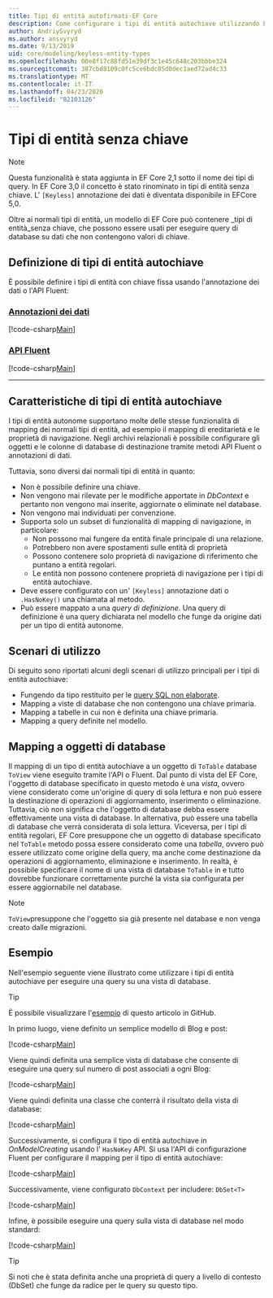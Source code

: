 ```yaml
---
title: Tipi di entità autofirmati-EF Core
description: Come configurare i tipi di entità autochiave utilizzando Entity Framework Core
author: AndriySvyryd
ms.author: ansvyryd
ms.date: 9/13/2019
uid: core/modeling/keyless-entity-types
ms.openlocfilehash: 00e8f17c88fd51e39df3c1e45c648c203bbbe324
ms.sourcegitcommit: 387cbd8109c0fc5ce6bdc85d0dec1aed72ad4c33
ms.translationtype: MT
ms.contentlocale: it-IT
ms.lasthandoff: 04/23/2020
ms.locfileid: "82103126"
---
```

# <a name="keyless-entity-types"></a>Tipi di entità senza chiave

> [!NOTE]
> Questa funzionalità è stata aggiunta in EF Core 2,1 sotto il nome dei tipi di query. In EF Core 3,0 il concetto è stato rinominato in tipi di entità senza chiave. L' `[Keyless]` annotazione dei dati è diventata disponibile in EFCore 5,0.

Oltre ai normali tipi di entità, un modello di EF Core può contenere _tipi di entità_senza chiave, che possono essere usati per eseguire query di database su dati che non contengono valori di chiave.

## <a name="defining-keyless-entity-types"></a>Definizione di tipi di entità autochiave

È possibile definire i tipi di entità con chiave fissa usando l'annotazione dei dati o l'API Fluent:

### <a name="data-annotations"></a>[Annotazioni dei dati](#tab/data-annotations)

[!code-csharp[Main](../../../samples/core/Modeling/DataAnnotations/Keyless.cs?Name=Keyless&highlight=1)]

### <a name="fluent-api"></a>[API Fluent](#tab/fluent-api)

[!code-csharp[Main](../../../samples/core/Modeling/FluentAPI/Keyless.cs?Name=Keyless&highlight=4)]

***

## <a name="keyless-entity-types-characteristics"></a>Caratteristiche di tipi di entità autochiave

I tipi di entità autonome supportano molte delle stesse funzionalità di mapping dei normali tipi di entità, ad esempio il mapping di ereditarietà e le proprietà di navigazione. Negli archivi relazionali è possibile configurare gli oggetti e le colonne di database di destinazione tramite metodi API Fluent o annotazioni di dati.

Tuttavia, sono diversi dai normali tipi di entità in quanto:

- Non è possibile definire una chiave.
- Non vengono mai rilevate per le modifiche apportate in _DbContext_ e pertanto non vengono mai inserite, aggiornate o eliminate nel database.
- Non vengono mai individuati per convenzione.
- Supporta solo un subset di funzionalità di mapping di navigazione, in particolare:
  - Non possono mai fungere da entità finale principale di una relazione.
  - Potrebbero non avere spostamenti sulle entità di proprietà
  - Possono contenere solo proprietà di navigazione di riferimento che puntano a entità regolari.
  - Le entità non possono contenere proprietà di navigazione per i tipi di entità autochiave.
- Deve essere configurato con un' `[Keyless]` annotazione dati o `.HasNoKey()` una chiamata al metodo.
- Può essere mappato a una _query di definizione_. Una query di definizione è una query dichiarata nel modello che funge da origine dati per un tipo di entità autonome.

## <a name="usage-scenarios"></a>Scenari di utilizzo

Di seguito sono riportati alcuni degli scenari di utilizzo principali per i tipi di entità autochiave:

- Fungendo da tipo restituito per le [query SQL non elaborate](xref:core/querying/raw-sql).
- Mapping a viste di database che non contengono una chiave primaria.
- Mapping a tabelle in cui non è definita una chiave primaria.
- Mapping a query definite nel modello.

## <a name="mapping-to-database-objects"></a>Mapping a oggetti di database

Il mapping di un tipo di entità autochiave a un oggetto di `ToTable` database `ToView` viene eseguito tramite l'API o Fluent. Dal punto di vista del EF Core, l'oggetto di database specificato in questo metodo è una _vista_, ovvero viene considerato come un'origine di query di sola lettura e non può essere la destinazione di operazioni di aggiornamento, inserimento o eliminazione. Tuttavia, ciò non significa che l'oggetto di database debba essere effettivamente una vista di database. In alternativa, può essere una tabella di database che verrà considerata di sola lettura. Viceversa, per i tipi di entità regolari, EF Core presuppone che un oggetto di database specificato nel `ToTable` metodo possa essere considerato come una _tabella_, ovvero può essere utilizzato come origine della query, ma anche come destinazione da operazioni di aggiornamento, eliminazione e inserimento. In realtà, è possibile specificare il nome di una vista di database `ToTable` in e tutto dovrebbe funzionare correttamente purché la vista sia configurata per essere aggiornabile nel database.

> [!NOTE]
> `ToView`presuppone che l'oggetto sia già presente nel database e non venga creato dalle migrazioni.

## <a name="example"></a>Esempio

Nell'esempio seguente viene illustrato come utilizzare i tipi di entità autochiave per eseguire una query su una vista di database.

> [!TIP]
> È possibile visualizzare l'[esempio](https://github.com/dotnet/EntityFramework.Docs/tree/master/samples/core/KeylessEntityTypes) di questo articolo in GitHub.

In primo luogo, viene definito un semplice modello di Blog e post:

[!code-csharp[Main](../../../samples/core/KeylessEntityTypes/Program.cs#Entities)]

Viene quindi definita una semplice vista di database che consente di eseguire una query sul numero di post associati a ogni Blog:

[!code-csharp[Main](../../../samples/core/KeylessEntityTypes/Program.cs#View)]

Viene quindi definita una classe che conterrà il risultato della vista di database:

[!code-csharp[Main](../../../samples/core/KeylessEntityTypes/Program.cs#KeylessEntityType)]

Successivamente, si configura il tipo di entità autochiave in _OnModelCreating_ usando l' `HasNoKey` API.
Si usa l'API di configurazione Fluent per configurare il mapping per il tipo di entità autochiave:

[!code-csharp[Main](../../../samples/core/KeylessEntityTypes/Program.cs#Configuration)]

Successivamente, viene configurato `DbContext` per includere: `DbSet<T>`

[!code-csharp[Main](../../../samples/core/KeylessEntityTypes/Program.cs#DbSet)]

Infine, è possibile eseguire una query sulla vista di database nel modo standard:

[!code-csharp[Main](../../../samples/core/KeylessEntityTypes/Program.cs#Query)]

> [!TIP]
> Si noti che è stata definita anche una proprietà di query a livello di contesto (DbSet) che funge da radice per le query su questo tipo.
